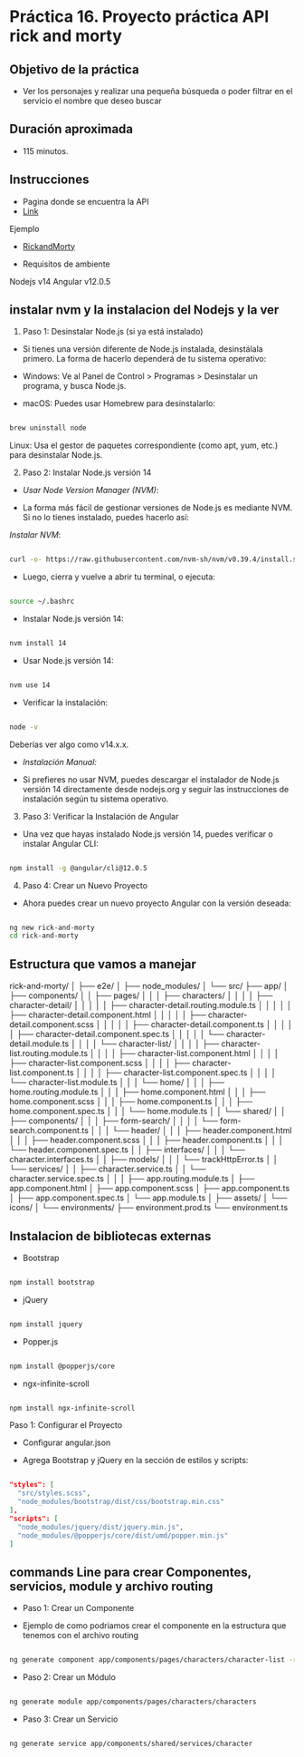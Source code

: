 # Práctica 16. Proyecto práctica API rick and morty

## Objetivo de la práctica

- Ver los personajes y realizar una pequeña búsqueda o poder filtrar en el servicio el nombre que deseo buscar

## Duración aproximada
- 115 minutos.

## Instrucciones

- Pagina donde se encuentra la API
- [Link](https://rickandmortyapi.com/documentation/#get-all-characters)

Ejemplo

- [RickandMorty](./assets/Captura%20de%20pantalla%202024-09-30%20144019.png)

- Requisitos de ambiente

Nodejs v14
Angular v12.0.5


## instalar nvm y la instalacion del Nodejs y la ver

1. Paso 1: Desinstalar Node.js (si ya está instalado)

- Si tienes una versión diferente de Node.js instalada, desinstálala primero. La forma de hacerlo dependerá de tu sistema operativo:

- Windows: Ve al Panel de Control > Programas > Desinstalar un programa, y busca Node.js.

- macOS: Puedes usar Homebrew para desinstalarlo:

```bash

brew uninstall node
```

Linux: Usa el gestor de paquetes correspondiente (como apt, yum, etc.) para desinstalar Node.js.

2. Paso 2: Instalar Node.js versión 14

- *Usar Node Version Manager (NVM)*:

- La forma más fácil de gestionar versiones de Node.js es mediante NVM. Si no lo tienes instalado, puedes hacerlo así:

*Instalar NVM*:

```bash

curl -o- https://raw.githubusercontent.com/nvm-sh/nvm/v0.39.4/install.sh | bash
```

- Luego, cierra y vuelve a abrir tu terminal, o ejecuta:

```bash

source ~/.bashrc
```

- Instalar Node.js versión 14:

```bash

nvm install 14
```

- Usar Node.js versión 14:

```bash

nvm use 14
```

- Verificar la instalación:

```bash

node -v
```

Deberías ver algo como v14.x.x.

- *Instalación Manual:*

- Si prefieres no usar NVM, puedes descargar el instalador de Node.js versión 14 directamente desde nodejs.org y seguir las instrucciones de instalación según tu sistema operativo.

3. Paso 3: Verificar la Instalación de Angular
- Una vez que hayas instalado Node.js versión 14, puedes verificar o instalar Angular CLI:

```bash

npm install -g @angular/cli@12.0.5
```

4. Paso 4: Crear un Nuevo Proyecto
- Ahora puedes crear un nuevo proyecto Angular con la versión deseada:

```bash

ng new rick-and-morty
cd rick-and-morty
```


## Estructura que vamos a manejar


rick-and-morty/
│
├── e2e/
│
├── node_modules/
│
└── src/
    ├── app/
    │   ├── components/
    │   │   ├── pages/
    │   │   │   ├── characters/
    │   │   │   │   ├── character-detail/
    │   │   │   │   │   ├── character-detail.routing.module.ts
    │   │   │   │   │   ├── character-detail.component.html
    │   │   │   │   │   ├── character-detail.component.scss
    │   │   │   │   │   ├── character-detail.component.ts
    │   │   │   │   │   ├── character-detail.component.spec.ts
    │   │   │   │   │   └── character-detail.module.ts
    │   │   │   │   └── character-list/
    │   │   │   │       ├── character-list.routing.module.ts
    │   │   │   │       ├── character-list.component.html
    │   │   │   │       ├── character-list.component.scss
    │   │   │   │       ├── character-list.component.ts
    │   │   │   │       ├── character-list.component.spec.ts
    │   │   │   │       └── character-list.module.ts
    │   │   │   └── home/
    │   │   │       ├── home.routing.module.ts
    │   │   │       ├── home.component.html
    │   │   │       ├── home.component.scss
    │   │   │       ├── home.component.ts
    │   │   │       ├── home.component.spec.ts
    │   │   │       └── home.module.ts
    │   │   └── shared/
    │   │       ├── components/
    │   │       │   ├── form-search/
    │   │       │   │   └── form-search.component.ts
    │   │       │   └── header/
    │   │       │       ├── header.component.html
    │   │       │       ├── header.component.scss
    │   │       │       ├── header.component.ts
    │   │       │       └── header.component.spec.ts
    │   │       ├── interfaces/
    │   │       │   └── character.interfaces.ts
    │   │       ├── models/
    │   │       │   └── trackHttpError.ts
    │   │       └── services/
    │   │           ├── character.service.ts
    │   │           └── character.service.spec.ts
    │   │
    │   ├── app.routing.module.ts
    │   ├── app.component.html
    │   ├── app.component.scss
    │   ├── app.component.ts
    │   ├── app.component.spec.ts
    │   └── app.module.ts
    │
    ├── assets/
    │   └── icons/
    │
    └── environments/
        ├── environment.prod.ts
        └── environment.ts

## Instalacion de bibliotecas externas

- Bootstrap

```bash

npm install bootstrap
```

- jQuery

```bash

npm install jquery
```

- Popper.js

```bash

npm install @popperjs/core
```

- ngx-infinite-scroll

```bash

npm install ngx-infinite-scroll

```

Paso 1: Configurar el Proyecto
- Configurar angular.json

- Agrega Bootstrap y jQuery en la sección de estilos y scripts:
```json

"styles": [
  "src/styles.scss",
  "node_modules/bootstrap/dist/css/bootstrap.min.css"
],
"scripts": [
  "node_modules/jquery/dist/jquery.min.js",
  "node_modules/@popperjs/core/dist/umd/popper.min.js"
]

```

## commands Line para crear Componentes, servicios, module y archivo routing

- Paso 1: Crear un Componente

- Ejemplo de como podriamos crear el componente en la estructura que tenemos con el archivo routing

```bash

ng generate component app/components/pages/characters/character-list -routing
```

- Paso 2: Crear un Módulo

```bash

ng generate module app/components/pages/characters/characters
```

- Paso 3: Crear un Servicio

```bash

ng generate service app/components/shared/services/character
```






















